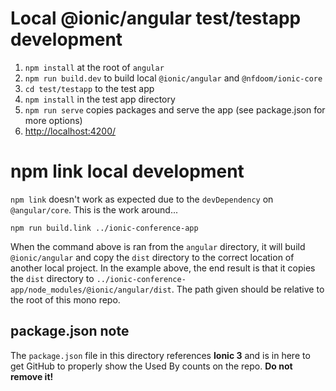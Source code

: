 # Local @ionic/angular test/testapp development

1. `npm install` at the root of `angular`
2. `npm run build.dev` to build local `@ionic/angular` and `@nfdoom/ionic-core`
3. `cd test/testapp` to the test app
4. `npm install` in the test app directory
5. `npm run serve` copies packages and serve the app (see package.json for more options)
6. [http://localhost:4200/](http://localhost:4200/)


# npm link local development

`npm link` doesn't work as expected due to the `devDependency` on `@angular/core`. This is the work around...

    npm run build.link ../ionic-conference-app

When the command above is ran from the `angular` directory, it will build `@ionic/angular` and copy the `dist` directory to the correct location of another local project. In the example above, the end result is that it copies the `dist` directory to `../ionic-conference-app/node_modules/@ionic/angular/dist`. The path given should be relative to the root of this mono repo.

## package.json note

The `package.json` file in this directory references __Ionic 3__ and is in here to get GitHub to properly show the Used By counts on the repo. __Do not remove it!__
